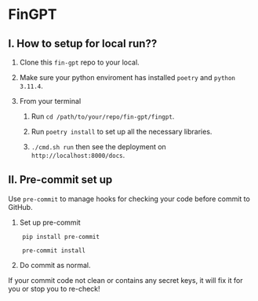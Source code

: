 # FinGPT

## I. How to setup for local run??

1. Clone this `fin-gpt` repo to your local.

2. Make sure your python enviroment has installed `poetry` and `python 3.11.4`.

3. From your terminal

   1. Run `cd /path/to/your/repo/fin-gpt/fingpt`.

   2. Run `poetry install` to set up all the necessary libraries.

   3. `./cmd.sh run` then see the deployment on `http://localhost:8000/docs`.


## II. Pre-commit set up
Use `pre-commit` to manage hooks for checking your code before commit to GitHub.

1. Set up pre-commit

```
    pip install pre-commit
```
```
    pre-commit install
```
2. Do commit as normal.

If your commit code not clean or contains any secret keys, it will fix it for you or stop you to re-check!
